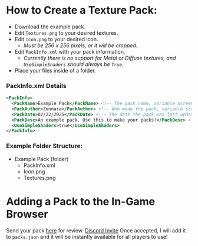 # How to Create a Texture Pack:
- Download the example pack.
- Edit `Textures.png` to your desired textures.
- Edit `Icon.png` to your desired icon.
  - *Must be 256 x 256 pixels, or it will be cropped.*
- Edit `PackInfo.xml` with your pack information.
  - *Currently there is no support for Metal or Diffuse textures, and `UseSimpleShaders` should always be `True`.*
- Place your files inside of a folder.

### PackInfo.xml Details
```xml
<PackInfo>
  <PackName>Example Pack</PackName> <!-- The pack name, variable screen length limit -->
  <PackAuthor>Zennara</PackAuthor> <!-- Who made the pack, variable screen length limit -->
  <PackDate>02/22/2025</PackDate> <!-- The date the pack was last updated. mm/dd/yyy format required -->
  <PackDesc>An example pack. Use this to make your packs!</PackDesc> <!-- The pack description- cut off after 5 lines on screen -->
  <UseSimpleShaders>true</UseSimpleShaders>
</PackInfo>
```

### Example Folder Structure:
- Example Pack (folder)
  - PackInfo.xml
  - Icon.png
  - Textures.png

# Adding a Pack to the In-Game Browser
Send your pack [here](https://discord.com/channels/566984586618470411/1110001959840272435) for review. [Discord Invite](https://www.discord.com/invite/cJH7DFb)
Once accepted, I will add it to `packs.json` and it will be instantly available for all players to use!

